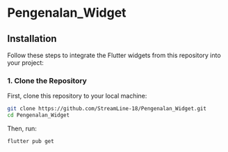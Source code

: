 # Pengenalan_Widget

## Installation

Follow these steps to integrate the Flutter widgets from this repository into your project:

### 1. Clone the Repository
First, clone this repository to your local machine:

```bash
git clone https://github.com/StreamLine-18/Pengenalan_Widget.git
cd Pengenalan_Widget
```
Then, run:

```bash
flutter pub get
```
